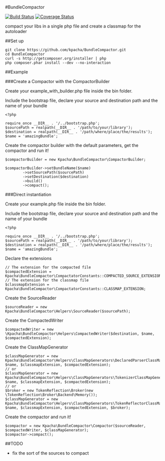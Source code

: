 #BundleCompactor

[![Build Status](https://secure.travis-ci.org/kpacha/BundleCompactor.png?branch=master)](https://travis-ci.org/kpacha/BundleCompactor) [![Coverage Status](https://coveralls.io/repos/kpacha/BundleCompactor/badge.png)](https://coveralls.io/r/kpacha/BundleCompactor)

compact your libs in a single php file and create a classmap for the autoloader

##Set up

    git clone https://github.com/kpacha/BundleCompactor.git
    cd BundleCompactor
    curl -s http://getcomposer.org/installer | php
    php composer.phar install --dev --no-interaction


##Example

###Create a Compactor with the CompactorBuilder

Create your example_with_builder.php file inside the bin folder.

Include the bootstrap file, declare your source and destination path and the name of your bundle

    <?php
    
    require_once __DIR__ . '/../bootstrap.php';
    $sourcePath = realpath(__DIR__ . '/path/to/your/library');
    $destination = realpath(__DIR__ . '/path/where/place/the/results');
    $name = 'amazingBundle';


Create the compactor builder with the default parameters, get the compactor and run it!

    $compactorBuilder = new Kpacha\BundleCompactor\CompactorBuilder;

    $compactorBuilder->setBundleName($name)
            ->setSourcePath($sourcePath)
            ->setDestination($destination)
            ->build()
            ->compact();


###Direct instantiation

Create your example.php file inside the bin folder.

Include the bootstrap file, declare your source and destination path and the name of your bundle

    <?php
    
    require_once __DIR__ . '/../bootstrap.php';
    $sourcePath = realpath(__DIR__ . '/path/to/your/library');
    $destination = realpath(__DIR__ . '/path/where/place/the/results');
    $name = 'amazingBundle';
    

Declare the extensions

    // The extension for the compacted file
    $compactedExtension = Kpacha\BundleCompactor\CompactatorConstants::COMPACTED_SOURCE_EXTENSION;
    // The extension for the classmap file
    $classmapExtension = Kpacha\BundleCompactor\CompactatorConstants::CLASSMAP_EXTENSION;

Create the SourceReader

    $sourceReader = new Kpacha\BundleCompactor\Helpers\SourceReader($sourcePath);

Create the CompactedWriter

    $compactedWriter = new \Kpacha\BundleCompactor\Helpers\CompactedWriter($destination, $name, $compactedExtension);

Create the ClassMapGenerator

    $classMapGenerator = new Kpacha\BundleCompactor\Helpers\ClassMapGenerators\DeclaredParserClassMapGenerator($destination, $name, $classmapExtension, $compactedExtension);
    // or
    $classMapGenerator = new Kpacha\BundleCompactor\Helpers\ClassMapGenerators\TokenizerClassMapGenerator($destination, $name, $classmapExtension, $compactedExtension);
    // or
    $broker = new TokenReflection\Broker(new \TokenReflection\Broker\Backend\Memory());
    $classMapGenerator = new Kpacha\BundleCompactor\Helpers\ClassMapGenerators\TokenReflectorClassMapGenerator($destination, $name, $classmapExtension, $compactedExtension, $broker);

Create the compactor and run it!

    $compactor = new Kpacha\BundleCompactor\Compactor($sourceReader, $compactedWriter, $classMapGenerator);
    $compactor->compact();

##TODO

* fix the sort of the sources to compact


